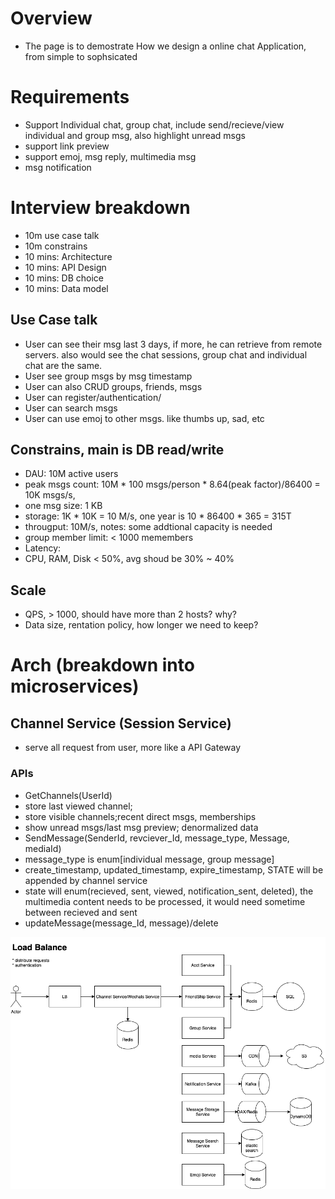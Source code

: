 # Overview
* The page is to demostrate How we design a online chat Application, from simple to sophsicated

# Requirements
* Support Individual chat, group chat, include send/recieve/view individual and group msg, also highlight unread msgs
* support link preview
* support emoj, msg reply, multimedia msg
* msg notification

# Interview breakdown
* 10m use case talk
* 10m constrains
* 10 mins: Architecture
* 10 mins: API Design
* 10 mins: DB choice
* 10 mins: Data model

## Use Case talk
* User can see their msg last 3 days, if more, he can retrieve from remote servers. also would see the chat sessions, group chat and individual chat are the same.
* User see group msgs by msg timestamp
* User can also CRUD groups, friends, msgs
* User can register/authentication/
* User can search msgs
* User can use emoj to other msgs. like thumbs up, sad, etc
## Constrains, main is DB read/write
* DAU: 10M active users 
* peak msgs count: 10M * 100 msgs/person * 8.64(peak factor)/86400 = 10K msgs/s,
* one msg size: 1 KB
* storage:  1K * 10K  = 10 M/s, one year is 10 * 86400 * 365 = 315T
* througput:   10M/s, notes: some addtional capacity is needed
* group member limit: < 1000 memembers
* Latency: 
* CPU, RAM, Disk < 50%, avg shoud be 30% ~ 40% 
## Scale
 * QPS, > 1000, should have more than 2 hosts? why? 
 * Data size, rentation policy, how longer we need to keep? 
# Arch (breakdown into microservices)
## Channel Service (Session Service)
* serve all request from user, more like a API Gateway
### APIs
* GetChannels(UserId)
 * store last viewed channel; 
 * store visible channels;recent direct msgs, memberships
 * show unread msgs/last msg preview; denormalized data
* SendMessage(SenderId, revciever_Id, message_type, Message, mediaId)
 * message_type is enum[individual message, group message]
 * create_timestamp, updated_timestamp, expire_timestamp, STATE will be appended by channel service
 * state will enum(recieved, sent, viewed, notification_sent, deleted), the multimedia content needs to be processed, it would need sometime between recieved and sent
* updateMessage(message_Id, message)/delete

![Arch](https://github.com/dqnn/interview/blob/master/doc/system-design-questions/designSlacks.png)
 
 
 
